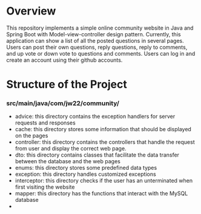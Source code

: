 # Overview
This repository implements a simple online community website in Java and Spring Boot
with Model-view-controller design pattern. Currently, this application can show a list
of all the posted questions in several pages. Users can post their own questions, reply
questions, reply to comments, and up vote or down vote to questions and comments. Users
can log in and create an account using their github accounts. 

# Structure of the Project
### src/main/java/com/jw22/community/
* advice: this directory contains the exception handlers for server requests and responses
* cache: this directory stores some information that should be displayed on the pages
* controller: this directory contains the controllers that handle the request from user and
display the correct web page.
* dto: this directory contains classes that facilitate the data transfer between the database and the web pages
* enums: this directory stores some predefined data types
* exception: this directory handles customized exceptions
* interceptor: this directory checks if the user has an unterminated when first visiting the website
* mapper: this directory has the functions that interact with the MySQL database
* 